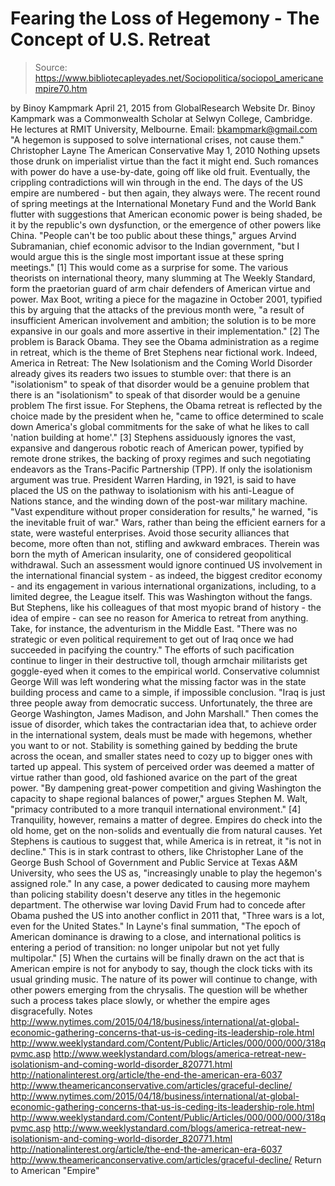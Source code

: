 # Fearing the Loss of Hegemony - The Concept of U.S. Retreat

> Source: https://www.bibliotecapleyades.net/Sociopolitica/sociopol_americanempire70.htm

by Binoy Kampmark April 21, 2015
from GlobalResearch Website
Dr. Binoy Kampmark was a Commonwealth Scholar at Selwyn College, Cambridge.
He lectures at RMIT University, Melbourne.
Email: bkampmark@gmail.com
"A hegemon
is supposed to solve international crises,
not cause them."
Christopher Layne
The American Conservative
May 1, 2010
Nothing upsets those drunk on imperialist virtue than the fact it might end. Such romances with power do have a use-by-date, going off like old fruit. Eventually, the crippling contradictions will win through in the end.
The days of the US empire are numbered - but then again, they always were. The recent round of spring meetings at the International Monetary Fund and the World Bank flutter with suggestions that American economic power is being shaded, be it by the republic's own dysfunction, or the emergence of other powers like China.
"People can't be too public about these things," argues Arvind Subramanian, chief economic advisor to the Indian government, "but I would argue this is the single most important issue at these spring meetings." [1]
This would come as a surprise for some.
The various theorists on international theory, many slumming at The Weekly Standard, form the praetorian guard of arm chair defenders of American virtue and power.
Max Boot, writing a piece for the magazine in October 2001, typified this by arguing that the attacks of the previous month were,
"a result of insufficient American involvement and ambition; the solution is to be more expansive in our goals and more assertive in their implementation." [2]
The problem is Barack Obama.
They see the Obama administration as a regime in retreat, which is the theme of Bret Stephens near fictional work.
Indeed, America in Retreat: The New Isolationism and the Coming World Disorder already gives its readers two issues to stumble over:
that there is an "isolationism" to speak of that disorder would be a genuine problem
that there is an "isolationism" to speak of
that disorder would be a genuine problem
The first issue.
For Stephens, the Obama retreat is reflected by the choice made by the president when he,
"came to office determined to scale down America's global commitments for the sake of what he likes to call 'nation building at home'." [3]
Stephens assiduously ignores the vast, expansive and dangerous robotic reach of American power, typified by remote drone strikes, the backing of proxy regimes and such negotiating endeavors as the Trans-Pacific Partnership (TPP).
If only the isolationism argument was true. President Warren Harding, in 1921, is said to have placed the US on the pathway to isolationism with his anti-League of Nations stance, and the winding down of the post-war military machine.
"Vast expenditure without proper consideration for results," he warned, "is the inevitable fruit of war."
Wars, rather than being the efficient earners for a state, were wasteful enterprises.
Avoid those security alliances that become, more often than not, stifling and awkward embraces. Therein was born the myth of American insularity, one of considered geopolitical withdrawal. Such an assessment would ignore continued US involvement in the international financial system - as indeed, the biggest creditor economy - and its engagement in various international organizations, including, to a limited degree, the League itself.
This was Washington without the fangs. But Stephens, like his colleagues of that most myopic brand of history - the idea of empire - can see no reason for America to retreat from anything.
Take, for instance, the adventurism in the Middle East.
"There was no strategic or even political requirement to get out of Iraq once we had succeeded in pacifying the country."
The efforts of such pacification continue to linger in their destructive toll, though armchair militarists get goggle-eyed when it comes to the empirical world.
Conservative columnist George Will was left wondering what the missing factor was in the state building process and came to a simple, if impossible conclusion.
"Iraq is just three people away from democratic success. Unfortunately, the three are George Washington, James Madison, and John Marshall."
Then comes the issue of disorder, which takes the contractarian idea that, to achieve order in the international system, deals must be made with hegemons, whether you want to or not.
Stability is something gained by bedding the brute across the ocean, and smaller states need to cozy up to bigger ones with tarted up appeal. This system of perceived order was deemed a matter of virtue rather than good, old fashioned avarice on the part of the great power.
"By dampening great-power competition and giving Washington the capacity to shape regional balances of power," argues Stephen M. Walt, "primacy contributed to a more tranquil international environment." [4]
Tranquility, however, remains a matter of degree. Empires do check into the old home, get on the non-solids and eventually die from natural causes. Yet Stephens is cautious to suggest that, while America is in retreat, it "is not in decline."
This is in stark contrast to others, like Christopher Lane of the George Bush School of Government and Public Service at Texas A&M University, who sees the US as,
"increasingly unable to play the hegemon's assigned role."
In any case, a power dedicated to causing more mayhem than policing stability doesn't deserve any titles in the hegemonic department.
The otherwise war loving David Frum had to concede after Obama pushed the US into another conflict in 2011 that,
"Three wars is a lot, even for the United States."
In Layne's final summation,
"The epoch of American dominance is drawing to a close, and international politics is entering a period of transition: no longer unipolar but not yet fully multipolar." [5]
When the curtains will be finally drawn on the act that is American empire is not for anybody to say, though the clock ticks with its usual grinding music. The nature of its power will continue to change, with other powers emerging from the chrysalis.
The question will be whether such a process takes place slowly, or whether the empire ages disgracefully.
Notes
http://www.nytimes.com/2015/04/18/business/international/at-global-economic-gathering-concerns-that-us-is-ceding-its-leadership-role.html http://www.weeklystandard.com/Content/Public/Articles/000/000/000/318qpvmc.asp http://www.weeklystandard.com/blogs/america-retreat-new-isolationism-and-coming-world-disorder_820771.html http://nationalinterest.org/article/the-end-the-american-era-6037 http://www.theamericanconservative.com/articles/graceful-decline/
http://www.nytimes.com/2015/04/18/business/international/at-global-economic-gathering-concerns-that-us-is-ceding-its-leadership-role.html
http://www.weeklystandard.com/Content/Public/Articles/000/000/000/318qpvmc.asp
http://www.weeklystandard.com/blogs/america-retreat-new-isolationism-and-coming-world-disorder_820771.html
http://nationalinterest.org/article/the-end-the-american-era-6037
http://www.theamericanconservative.com/articles/graceful-decline/
Return to American "Empire"
